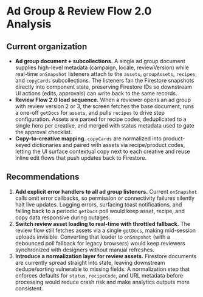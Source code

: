 # Ad Group & Review Flow 2.0 Analysis

## Current organization
- **Ad group document + subcollections.** A single ad group document supplies high-level metadata (campaign, locale, reviewVersion) while real-time `onSnapshot` listeners attach to the `assets`, `groupAssets`, `recipes`, and `copyCards` subcollections. The listeners fan the Firestore snapshots directly into component state, preserving Firestore IDs so downstream UI actions (edits, approvals) can write back to the same records.
- **Review Flow 2.0 load sequence.** When a reviewer opens an ad group with review version 2 or 3, the screen fetches the base document, runs a one-off `getDocs` for `assets`, and pulls `recipes` to drive step configuration. Assets are parsed for recipe codes, deduplicated to a single hero per creative, and merged with status metadata used to gate the approval checklist.
- **Copy-to-creative mapping.** `copyCards` are normalized into product-keyed dictionaries and paired with assets via recipe/product codes, letting the UI surface contextual copy next to each creative and reuse inline edit flows that push updates back to Firestore.

## Recommendations
1. **Add explicit error handlers to all ad group listeners.** Current `onSnapshot` calls omit error callbacks, so permission or connectivity failures silently halt live updates. Logging errors, surfacing toast notifications, and falling back to a periodic `getDocs` poll would keep asset, recipe, and copy data responsive during outages.
2. **Switch review asset loading to real-time with throttled fallback.** The review flow still fetches assets via a single `getDocs`, making mid-session uploads invisible. Converting that loader to `onSnapshot` (with a debounced poll fallback for legacy browsers) would keep reviewers synchronized with designers without manual refreshes.
3. **Introduce a normalization layer for review assets.** Firestore documents are currently spread straight into state, leaving downstream dedupe/sorting vulnerable to missing fields. A normalization step that enforces defaults for `status`, `recipeCode`, and URL metadata before processing would reduce crash risk and make analytics outputs more consistent.
